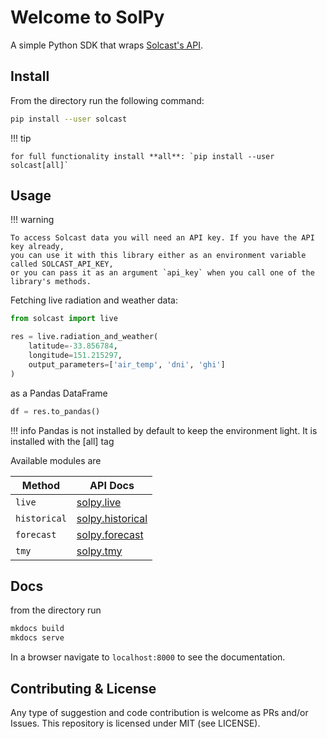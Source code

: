 # Welcome to SolPy
A simple Python SDK that wraps [Solcast's API](https://docs.solcast.com.au/). 

## Install
From the directory run the following command:
```bash 
pip install --user solcast
```
!!! tip

    for full functionality install **all**: `pip install --user solcast[all]`

## Usage
!!! warning 

    To access Solcast data you will need an API key. If you have the API key already,
    you can use it with this library either as an environment variable called SOLCAST_API_KEY,
    or you can pass it as an argument `api_key` when you call one of the library's methods. 

Fetching live radiation and weather data:

```py
from solcast import live

res = live.radiation_and_weather(
    latitude=-33.856784,
    longitude=151.215297,
    output_parameters=['air_temp', 'dni', 'ghi']
)
```

as a Pandas DataFrame

```python
df = res.to_pandas()
```
!!! info
    Pandas is not installed by default to keep the environment light. It is installed with the [all] tag


Available modules are 

| Method       | API Docs                        |
|--------------|---------------------------------|
| `live`       | [solpy.live](live.md)           |
| `historical` | [solpy.historical](historic.md) |
| `forecast`   | [solpy.forecast](forecast.md)   |
| `tmy`        | [solpy.tmy](tmy.md)             |


## Docs
from the directory run
```bash 
mkdocs build
mkdocs serve
```
In a browser navigate to `localhost:8000` to see the documentation.

## Contributing & License
Any type of suggestion and code contribution is welcome as PRs and/or Issues.
This repository is licensed under MIT (see LICENSE).
